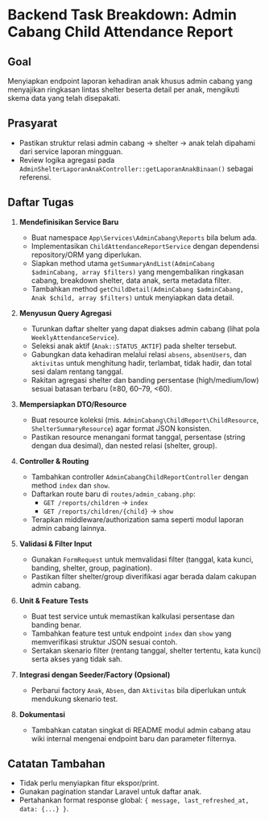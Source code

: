 # Backend Task Breakdown: Admin Cabang Child Attendance Report

## Goal
Menyiapkan endpoint laporan kehadiran anak khusus admin cabang yang menyajikan ringkasan lintas shelter beserta detail per anak, mengikuti skema data yang telah disepakati.

## Prasyarat
- Pastikan struktur relasi admin cabang → shelter → anak telah dipahami dari service laporan mingguan.
- Review logika agregasi pada `AdminShelterLaporanAnakController::getLaporanAnakBinaan()` sebagai referensi.

## Daftar Tugas
1. **Mendefinisikan Service Baru**
   - Buat namespace `App\Services\AdminCabang\Reports` bila belum ada.
   - Implementasikan `ChildAttendanceReportService` dengan dependensi repository/ORM yang diperlukan.
   - Siapkan method utama `getSummaryAndList(AdminCabang $adminCabang, array $filters)` yang mengembalikan ringkasan cabang, breakdown shelter, data anak, serta metadata filter.
   - Tambahkan method `getChildDetail(AdminCabang $adminCabang, Anak $child, array $filters)` untuk menyiapkan data detail.

2. **Menyusun Query Agregasi**
   - Turunkan daftar shelter yang dapat diakses admin cabang (lihat pola `WeeklyAttendanceService`).
   - Seleksi anak aktif (`Anak::STATUS_AKTIF`) pada shelter tersebut.
   - Gabungkan data kehadiran melalui relasi `absens`, `absenUsers`, dan `aktivitas` untuk menghitung hadir, terlambat, tidak hadir, dan total sesi dalam rentang tanggal.
   - Rakitan agregasi shelter dan banding persentase (high/medium/low) sesuai batasan terbaru (≥80, 60–79, <60).

3. **Mempersiapkan DTO/Resource**
   - Buat resource koleksi (mis. `AdminCabang\ChildReport\ChildResource`, `ShelterSummaryResource`) agar format JSON konsisten.
   - Pastikan resource menangani format tanggal, persentase (string dengan dua desimal), dan nested relasi (shelter, group).

4. **Controller & Routing**
   - Tambahkan controller `AdminCabangChildReportController` dengan method `index` dan `show`.
   - Daftarkan route baru di `routes/admin_cabang.php`:
     - `GET /reports/children` → `index`
     - `GET /reports/children/{child}` → `show`
   - Terapkan middleware/authorization sama seperti modul laporan admin cabang lainnya.

5. **Validasi & Filter Input**
   - Gunakan `FormRequest` untuk memvalidasi filter (tanggal, kata kunci, banding, shelter, group, pagination).
   - Pastikan filter shelter/group diverifikasi agar berada dalam cakupan admin cabang.

6. **Unit & Feature Tests**
   - Buat test service untuk memastikan kalkulasi persentase dan banding benar.
   - Tambahkan feature test untuk endpoint `index` dan `show` yang memverifikasi struktur JSON sesuai contoh.
   - Sertakan skenario filter (rentang tanggal, shelter tertentu, kata kunci) serta akses yang tidak sah.

7. **Integrasi dengan Seeder/Factory (Opsional)**
   - Perbarui factory `Anak`, `Absen`, dan `Aktivitas` bila diperlukan untuk mendukung skenario test.

8. **Dokumentasi**
   - Tambahkan catatan singkat di README modul admin cabang atau wiki internal mengenai endpoint baru dan parameter filternya.

## Catatan Tambahan
- Tidak perlu menyiapkan fitur ekspor/print.
- Gunakan pagination standar Laravel untuk daftar anak.
- Pertahankan format response global: `{ message, last_refreshed_at, data: {...} }`.

